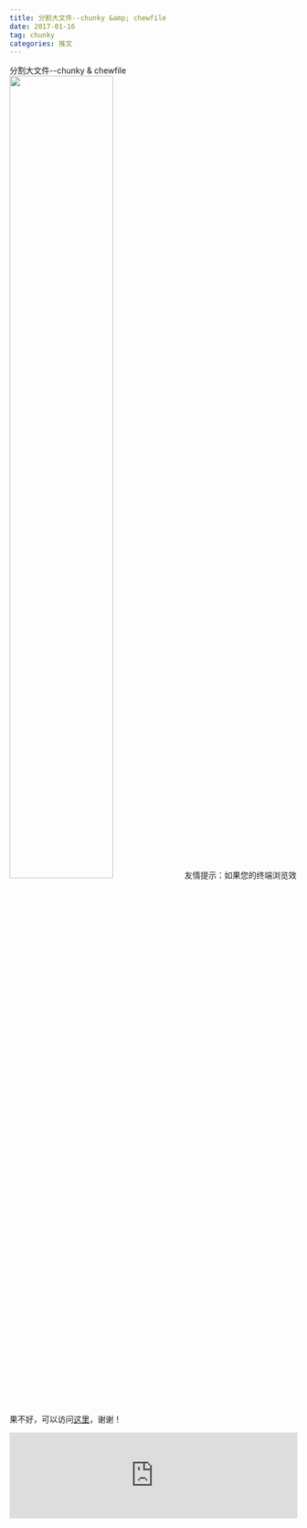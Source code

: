 ```yaml
---
title: 分割大文件--chunky &amp; chewfile
date: 2017-01-16
tag: chunky
categories: 推文
---
```

分割大文件--chunky &amp; chewfile
<img src="http://mmbiz.qpic.cn/mmbiz_jpg/ACviaWTBFxhZduTxw3DwldbHwEys0icQSYaFiaLiaFibPP9JgDzCS13m6Rlic8EexicI3g5IpHSb7MQr3oEuvemyW44Cg/0?wx_fmt.jpeg" style="width: 60%; height: auto;"/><!--more-->
友情提示：如果您的终端浏览效果不好，可以访问[这里](https://stata-club.github.io/stata_article/2017-01-16.html)，谢谢！
<iframe src="https://stata-club.github.io/stata_article/2017-01-16.html" id="iframepage" frameborder="0" scrolling="no" marginheight="0" marginwidth="0" width="100%" onLoad="iFrameHeight()"></iframe>
<script type="text/javascript" language="javascript">
function iFrameHeight() {
var ifm= document.getElementById("iframepage");
var subWeb = document.frames ? document.frames["iframepage"].document : ifm.contentDocument;   
if(ifm != null && subWeb != null) {
 ifm.height = subWeb.body.scrollHeight;
} 
} 
</script> 